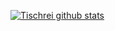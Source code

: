 [![Tischrei github stats](https://github-readme-stats.vercel.app/api?username=tischrei&count_private=true)](https://github.com/anuraghazra/github-readme-stats)
